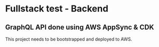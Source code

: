 # Fullstack test - Backend

## GraphQL API done using AWS AppSync & CDK

This project needs to be bootstrapped and deployed to AWS.